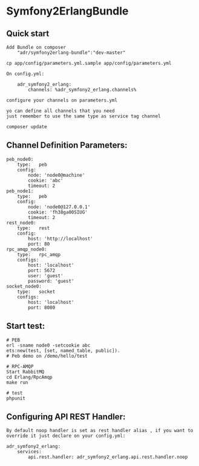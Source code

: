 Symfony2ErlangBundle
====================

Quick start
-----------
    Add Bundle on composer
        "adr/symfony2erlang-bundle":"dev-master"

    cp app/config/parameters.yml.sample app/config/parameters.yml

    On config.yml:

        adr_symfony2_erlang:
            channels: %adr_symfony2_erlang.channels%

    configure your channels on parameters.yml

    yo can define all channels that you need
    just remember to use the same type as service tag channel

    composer update

Channel Definition Parameters:
------------------------------
    peb_node0:
        type:   peb
        config:
            node: 'node0@machine'
            cookie: 'abc'
            timeout: 2
    peb_node1:
        type:   peb
        config:
            node: 'node0@127.0.0.1'
            cookie: 'fh38ga00SIUG'
            timeout: 2
    rest_node0:
        type:   rest
        config:
            host: 'http://localhost'
            port: 80
    rpc_amqp_node0:
        type:   rpc_amqp
        configs:
            host: 'localhost'
            port: 5672
            user: 'guest'
            password: 'guest'
    socket_node0:
        type:   socket
        configs:
            host: 'localhost'
            port: 8080

Start test:
-----------
    # PEB
    erl -sname node0 -setcookie abc
    ets:new(test, [set, named_table, public]).
    # Peb demo on /demo/hello/test

    # RPC-AMQP
    Start RabbitMQ
    cd Erlang/RpcAmqp
    make run

    # test
    phpunit


Configuring API REST Handler:
-----------------------------
    By default noop handler is set as rest handler alias , if you want to
    override it just declare on your config.yml:

    adr_symfony2_erlang:
        services:
            api.rest.handler: adr_symfony2_erlang.api.rest.handler.noop